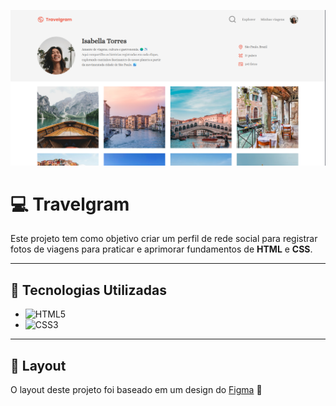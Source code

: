 ![Página inicial do perfil](assets/travelgram.png)

# 💻 Travelgram

Este projeto tem como objetivo criar um perfil de rede social para registrar fotos de viagens para praticar e aprimorar fundamentos de **HTML** e **CSS**.

---

## 🚀 Tecnologias Utilizadas
- ![HTML5](https://img.shields.io/badge/HTML5-E34F26?style=for-the-badge&logo=html5&logoColor=white)
- ![CSS3](https://img.shields.io/badge/CSS3-1572B6?style=for-the-badge&logo=css3&logoColor=white)

---

## 📌 Layout
O layout deste projeto foi baseado em um design do [Figma](https://www.figma.com/community/file/1360315496868719817) 🌟